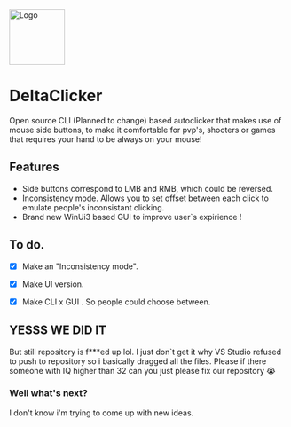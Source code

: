 <img src="https://github.com/user-attachments/assets/a61cce06-36c8-46ab-84ac-9481988eda4f" alt="Logo" width="100"> 


# DeltaClicker
Open source CLI (Planned to change) based autoclicker that makes use of mouse side buttons, to make it comfortable for pvp's, shooters or games that requires your hand to be always on your mouse!



## Features

* Side buttons correspond to LMB and RMB, which could be reversed.
* Inconsistency mode. Allows you to set offset between each click to emulate people's inconsistant clicking.
* Brand new WinUi3 based GUI to improve user`s expirience !



## To do.
- [x] Make an "Inconsistency mode".
- [x] Make UI version.
- [X] Make CLI x GUI . So people could choose between.




## YESSS WE DID IT

But still repository is f***ed up lol. I just don`t get it why VS Studio refused to push to repository so i basically dragged all the files.
Please if there someone with IQ higher than 32 can you just please fix our repository 😭






### Well what's next? 
I don't know i'm trying to come up with new ideas.
